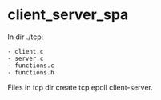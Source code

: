 # client_server_spa

In dir ./tcp:

	- client.c
	- server.c
	- functions.c
	- functions.h

Files in tcp dir create tcp epoll client-server.

